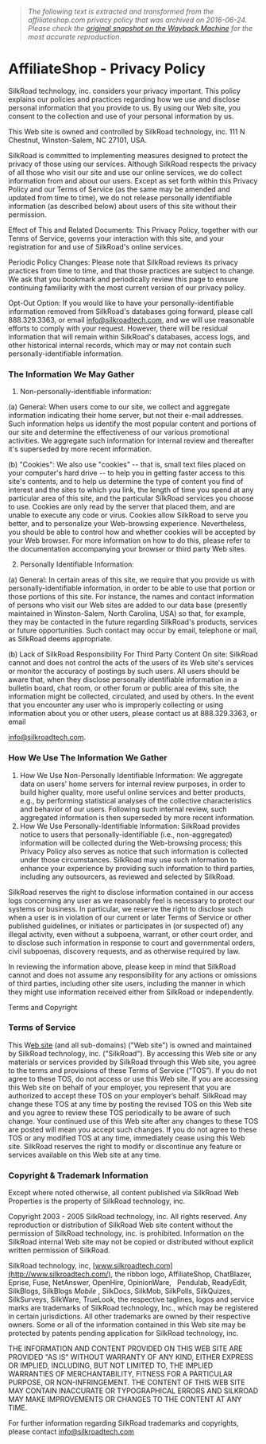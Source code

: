 > *The following text is extracted and transformed from the affiliateshop.com privacy policy that was archived on 2016-06-24. Please check the [original snapshot on the Wayback Machine](https://web.archive.org/web/20160624035736id_/http%3A//www.affiliateshop.com/company/privacy_policy.htm) for the most accurate reproduction.*

# AffiliateShop - Privacy Policy

SilkRoad technology, inc. considers your privacy important. This policy explains our policies and practices regarding how we use and disclose personal information that you provide to us. By using our Web site, you consent to the collection and use of your personal information by us.

This Web site is owned and controlled by SilkRoad technology, inc. 111 N Chestnut, Winston-Salem, NC 27101, USA.

SilkRoad is committed to implementing measures designed to protect the privacy of those using our services. Although SilkRoad respects the privacy of all those who visit our site and use our online services, we do collect information from and about our users. Except as set forth within this Privacy Policy and our Terms of Service (as the same may be amended and updated from time to time), we do not release personally identifiable information (as described below) about users of this site without their permission.

Effect of This and Related Documents: This Privacy Policy, together with our Terms of Service, governs your interaction with this site, and your registration for and use of SilkRoad's online services.

Periodic Policy Changes: Please note that SilkRoad reviews its privacy practices from time to time, and that those practices are subject to change. We ask that you bookmark and periodically review this page to ensure continuing familiarity with the most current version of our privacy policy.

Opt-Out Option: If you would like to have your personally-identifiable information removed from SilkRoad's databases going forward, please call 888.329.3363, or email  [info@silkroadtech.com](mailto:info@silkroadtech.com), and we will use reasonable efforts to comply with your request. However, there will be residual information that will remain within SilkRoad's databases, access logs, and other historical internal records, which may or may not contain such personally-identifiable information.

### The Information We May Gather

  1. Non-personally-identifiable information:

(a) General: When users come to our site, we collect and aggregate information indicating their home server, but not their e-mail addresses. Such information helps us identify the most popular content and portions of our site and determine the effectiveness of our various promotional activities. We aggregate such information for internal review and thereafter it's superseded by more recent information.

(b) "Cookies": We also use "cookies" -- that is, small text files placed on your computer's hard drive -- to help you in getting faster access to this site's contents, and to help us determine the type of content you find of interest and the sites to which you link, the length of time you spend at any particular area of this site, and the particular SilkRoad services you choose to use. Cookies are only read by the server that placed them, and are unable to execute any code or virus. Cookies allow SilkRoad to serve you better, and to personalize your Web-browsing experience. Nevertheless, you should be able to control how and whether cookies will be accepted by your Web browser. For more information on how to do this, please refer to the documentation accompanying your browser or third party Web sites. 

  2. Personally Identifiable Information:

(a) General: In certain areas of this site, we require that you provide us with personally-identifiable information, in order to be able to use that portion or those portions of this site. For instance, the names and contact information of persons who visit our Web sites are added to our data base (presently maintained in Winston-Salem, North Carolina, USA) so that, for example, they may be contacted in the future regarding SilkRoad's products, services or future opportunities. Such contact may occur by email, telephone or mail, as SilkRoad deems appropriate.

(b) Lack of SilkRoad Responsibility For Third Party Content On site: SilkRoad cannot and does not control the acts of the users of its Web site's services or monitor the accuracy of postings by such users. All users should be aware that, when they disclose personally identifiable information in a bulletin board, chat room, or other forum or public area of this site, the information might be collected, circulated, and used by others. In the event that you encounter any user who is improperly collecting or using information about you or other users, please contact us at 888.329.3363, or email 

[info@silkroadtech.com](mailto:info@silkroadtech.com). 



### How We Use The Information We Gather

  1. How We Use Non-Personally Identifiable Information: We aggregate data on users' home servers for internal review purposes, in order to build higher quality, more useful online services and better products, e.g., by performing statistical analyses of the collective characteristics and behavior of our users. Following such internal review, such aggregated information is then superseded by more recent information. 
  2. How We Use Personally-Identifiable Information: SilkRoad provides notice to users that personally-identifiable (i.e., non-aggregated) information will be collected during the Web-browsing process; this Privacy Policy also serves as notice that such information is collected under those circumstances. SilkRoad may use such information to enhance your experience by providing such information to third parties, including any outsourcers, as reviewed and selected by SilkRoad. 



SilkRoad reserves the right to disclose information contained in our access logs concerning any user as we reasonably feel is necessary to protect our systems or business. In particular, we reserve the right to disclose such when a user is in violation of our current or later Terms of Service or other published guidelines, or initiates or participates in (or suspected of) any illegal activity, even without a subpoena, warrant, or other court order, and to disclose such information in response to court and governmental orders, civil subpoenas, discovery requests, and as otherwise required by law.

In reviewing the information above, please keep in mind that SilkRoad cannot and does not assume any responsibility for any actions or omissions of third parties, including other site users, including the manner in which they might use information received either from SilkRoad or independently.

Terms and Copyright

### Terms of Service

This W[eb site](http://www.silkroadtech.com/) (and all sub-domains) ("Web site") is owned and maintained by SilkRoad technology, inc. ("SilkRoad"). By accessing this Web site or any materials or services provided by SilkRoad through this Web site, you agree to the terms and provisions of these Terms of Service (“TOS”). If you do not agree to these TOS, do not access or use this Web site. If you are accessing this Web site on behalf of your employer, you represent that you are authorized to accept these TOS on your employer’s behalf. SilkRoad may change these TOS at any time by posting the revised TOS on this Web site and you agree to review these TOS periodically to be aware of such change. Your continued use of this Web site after any changes to these TOS are posted will mean you accept such changes. If you do not agree to these TOS or any modified TOS at any time, immediately cease using this Web site. SilkRoad reserves the right to modify or discontinue any feature or services available on this Web site at any time.

### Copyright & Trademark Information

Except where noted otherwise, all content published via SilkRoad Web Properties is the property of SilkRoad technology, inc.

Copyright 2003 - 2005 SilkRoad technology, inc. All rights reserved. Any reproduction or distribution of SilkRoad Web site content without the permission of SilkRoad technology, inc. is prohibited. Information on the SilkRoad internal Web site may not be copied or distributed without explicit written permission of SilkRoad.

SilkRoad technology, inc, [www.silkroadtech.com](http://www.silkroadtech.com/), the ribbon logo, AffiliateShop, ChatBlazer, Eprise, Fuse, NetAnswer, OpenHire, OpinionWare,   Pendulab, ReadyEdit, SilkBlogs, SilkBlogs _Mobile_ , SilkDocs, SilkMob, SilkPolls, SilkQuizes, SilkSurveys, SilkWare, TrueLook, the respective taglines, logos and service marks are trademarks of SilkRoad technology, Inc., which may be registered in certain jurisdictions. All other trademarks are owned by their respective owners. Some or all of the information contained in this Web site may be protected by patents pending application for SilkRoad technology, inc.

THE INFORMATION AND CONTENT PROVIDED ON THIS WEB SITE ARE PROVIDED "AS IS" WITHOUT WARRANTY OF ANY KIND, EITHER EXPRESS OR IMPLIED, INCLUDING, BUT NOT LIMITED TO, THE IMPLIED WARRANTIES OF MERCHANTABILITY, FITNESS FOR A PARTICULAR PURPOSE, OR NON-INFRINGEMENT. THE CONTENT OF THIS WEB SITE MAY CONTAIN INACCURATE OR TYPOGRAPHICAL ERRORS AND SILKROAD MAY MAKE IMPROVEMENTS OR CHANGES TO THE CONTENT AT ANY TIME.

For further information regarding SilkRoad trademarks and copyrights, please contact  [info@silkroadtech.com](mailto:info@silkroadtech.com)
